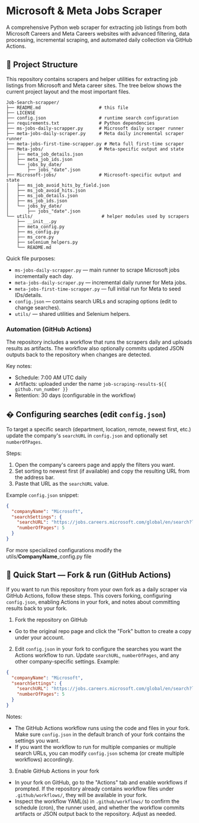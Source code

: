 
# Microsoft & Meta Jobs Scraper

A comprehensive Python web scraper for extracting job listings from both Microsoft Careers and Meta Careers websites with advanced filtering, data processing, incremental scraping, and automated daily collection via GitHub Actions.

## 📁 Project Structure
This repository contains scrapers and helper utilities for extracting job listings from Microsoft and Meta career sites. The tree below shows the current project layout and the most important files.

```
Job-Search-scrapper/
├── README.md                      # this file
├── LICENSE
├── config.json                    # runtime search configuration
├── requirements.txt               # Python dependencies
├── ms-jobs-daily-scrapper.py      # Microsoft daily scraper runner
├── meta-jobs-daily-scraper.py     # Meta daily incremental scraper runner
├── meta-jobs-first-time-scrapper.py # Meta full first-time scraper
├── Meta-jobs/                     # Meta-specific output and state
│   ├── meta_job_details.json
│   ├── meta_job_ids.json
│   └── jobs_by_date/
│       ├── jobs_"date".json
├── Microsoft-jobs/                # Microsoft-specific output and state
│   ├── ms_job_avoid_hits_by_field.json
│   ├── ms_job_avoid_hits.json
│   ├── ms_job_details.json
│   ├── ms_job_ids.json
│   └── jobs_by_date/
│       ├── jobs_"date".json
└── utils/                          # helper modules used by scrapers
    ├── __init__.py
    ├── meta_config.py
    ├── ms_config.py
    ├── ms_core.py
    ├── selenium_helpers.py
    └── README.md

```

Quick file purposes:

- `ms-jobs-daily-scrapper.py` — main runner to scrape Microsoft jobs incrementally each day.
- `meta-jobs-daily-scraper.py` — incremental daily runner for Meta jobs.
- `meta-jobs-first-time-scrapper.py` — full initial run for Meta to seed IDs/details.
- `config.json` — contains search URLs and scraping options (edit to change searches).
- `utils/` — shared utilities and Selenium helpers.

### Automation (GitHub Actions)

The repository includes a workflow that runs the scrapers daily and uploads results as artifacts. The workflow also optionally commits updated JSON outputs back to the repository when changes are detected.

Key notes:
- Schedule: 7:00 AM UTC daily
- Artifacts: uploaded under the name `job-scraping-results-${{ github.run_number }}`
- Retention: 30 days (configurable in the workflow)


## � Configuring searches (edit `config.json`)

To target a specific search (department, location, remote, newest first, etc.) update the company's `searchURL` in `config.json` and optionally set `numberOfPages`.

Steps:
1. Open the company's careers page and apply the filters you want.
2. Set sorting to newest first (if available) and copy the resulting URL from the address bar.
3. Paste that URL as the `searchURL` value.

Example `config.json` snippet:

```json
{
  "companyName": "Microsoft",
  "searchSettings": {
    "searchURL": "https://jobs.careers.microsoft.com/global/en/search?lc=Mexico&l=en_us&pg=1&pgSz=20&o=Recent&flt=true",
    "numberOfPages": 5
  }
}
```
For more specialized configurations modify the utils/**CompanyName**_config.py file 

## 🚀 Quick Start — Fork & run (GitHub Actions)

If you want to run this repository from your own fork as a daily scraper via GitHub Actions, follow these steps. This covers forking, configuring `config.json`, enabling Actions in your fork, and notes about committing results back to your fork.

1) Fork the repository on GitHub

- Go to the original repo page and click the "Fork" button to create a copy under your account.


2) Edit `config.json` in your fork to configure the searches you want the Actions workflow to run. Update `searchURL`, `numberOfPages`, and any other company-specific settings. Example:

```json
{
  "companyName": "Microsoft",
  "searchSettings": {
    "searchURL": "https://jobs.careers.microsoft.com/global/en/search?lc=Mexico&l=en_us&pg=1&pgSz=20&o=Recent&flt=true",
    "numberOfPages": 5
  }
}
```

Notes:
- The GitHub Actions workflow runs using the code and files in your fork. Make sure `config.json` in the default branch of your fork contains the settings you want.
- If you want the workflow to run for multiple companies or multiple search URLs, you can modify `config.json` schema (or create multiple workflows) accordingly.

3) Enable GitHub Actions in your fork

- In your fork on GitHub, go to the "Actions" tab and enable workflows if prompted. If the repository already contains workflow files under `.github/workflows/`, they will be available in your fork.
- Inspect the workflow YAML(s) in `.github/workflows/` to confirm the schedule (cron), the runner used, and whether the workflow commits artifacts or JSON output back to the repository. Adjust as needed.

